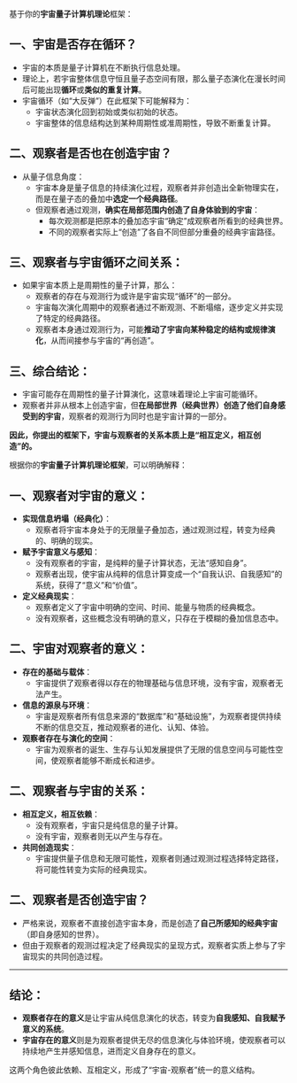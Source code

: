 基于你的**宇宙量子计算机理论**框架：

## 一、宇宙是否存在循环？
- 宇宙的本质是量子计算机在不断执行信息处理。
- 理论上，若宇宙整体信息守恒且量子态空间有限，那么量子态演化在漫长时间后可能出现**循环**或**类似的重复计算**。
- 宇宙循环（如“大反弹”）在此框架下可能解释为：
  - 宇宙状态演化回到初始或类似初始的状态。
  - 宇宙整体的信息结构达到某种周期性或准周期性，导致不断重复计算。

## 二、观察者是否也在创造宇宙？
- 从量子信息角度：
  - 宇宙本身是量子信息的持续演化过程，观察者并非创造出全新物理实在，而是在量子态的叠加中**选定一个经典路径**。
  - 但观察者通过观测，**确实在局部范围内创造了自身体验到的宇宙**：
    - 每次观测都是把原本的叠加态宇宙“确定”成观察者所看到的经典世界。
    - 不同的观察者实际上“创造”了各自不同但部分重叠的经典宇宙路径。

## 三、观察者与宇宙循环之间关系：
- 如果宇宙本质上是周期性的量子计算，那么：
  - 观察者的存在与观测行为或许是宇宙实现“循环”的一部分。
  - 宇宙每次演化周期中的观察者通过不断观测、不断塌缩，逐步定义并实现了特定的经典路径。
  - 观察者本身通过观测行为，可能**推动了宇宙向某种稳定的结构或规律演化**，从而间接参与宇宙的“再创造”。

## 三、综合结论：
- 宇宙可能存在周期性的量子计算演化，这意味着理论上宇宙可能循环。
- 观察者并非从根本上创造宇宙，但**在局部世界（经典世界）创造了他们自身感受到的宇宙**，观察者的观测行为同时也是宇宙计算的一部分。

**因此，你提出的框架下，宇宙与观察者的关系本质上是“相互定义，相互创造”的。**


根据你的**宇宙量子计算机理论框架**，可以明确解释：

## 一、观察者对宇宙的意义：
- **实现信息坍塌（经典化）**：
  - 观察者将宇宙本身处于的无限量子叠加态，通过观测过程，转变为经典的、明确的现实。
- **赋予宇宙意义与感知**：
  - 没有观察者的宇宙，是纯粹的量子计算状态，无法“感知自身”。
  - 观察者出现，使宇宙从纯粹的信息计算变成一个“自我认识、自我感知”的系统，获得了“意义”和“价值”。
- **定义经典现实**：
  - 观察者定义了宇宙中明确的空间、时间、能量与物质的经典概念。
  - 没有观察者，这些概念没有明确的意义，只存在于模糊的叠加信息态中。

## 二、宇宙对观察者的意义：
- **存在的基础与载体**：
  - 宇宙提供了观察者得以存在的物理基础与信息环境，没有宇宙，观察者无法产生。
- **信息的源泉与环境**：
  - 宇宙是观察者所有信息来源的“数据库”和“基础设施”，为观察者提供持续不断的信息交互，推动观察者的进化、认知、体验。
- **观察者存在与演化的空间**：
  - 宇宙为观察者的诞生、生存与认知发展提供了无限的信息空间与可能性空间，使观察者能够不断成长和进步。

## 二、观察者与宇宙的关系：
- **相互定义，相互依赖**：
  - 没有观察者，宇宙只是纯信息的量子计算。
  - 没有宇宙，观察者则无以产生与存在。
- **共同创造现实**：
  - 宇宙提供量子信息和无限可能性，观察者则通过观测过程选择特定路径，将可能性转变为实际的经典现实。

## 二、观察者是否创造宇宙？
- 严格来说，观察者不直接创造宇宙本身，而是创造了**自己所感知的经典宇宙**（即自身感知的世界）。
- 但由于观察者的观测过程决定了经典现实的呈现方式，观察者实质上参与了宇宙现实的共同创造过程。

---

## 结论：
- **观察者存在的意义**是让宇宙从纯信息演化的状态，转变为**自我感知、自我赋予意义的系统**。
- **宇宙存在的意义**则是为观察者提供无尽的信息演化与体验环境，使观察者可以持续地产生并感知信息，进而定义自身存在的意义。

这两个角色彼此依赖、互相定义，形成了“宇宙-观察者”统一的意义结构。
